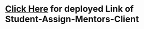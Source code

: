 # [Click Here](https://mentor-student-42.netlify.app/) for deployed Link of Student-Assign-Mentors-Client
